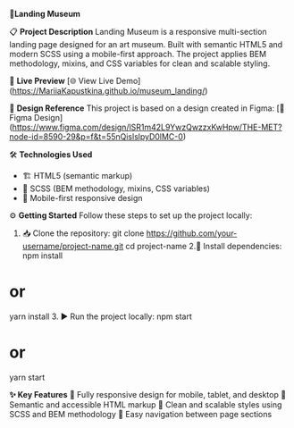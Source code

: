 **🎨Landing Museum**

📋 **Project Description**
Landing Museum is a responsive multi-section landing page designed for an art museum. Built with semantic HTML5 and modern SCSS using a mobile-first approach. The project applies BEM methodology, mixins, and CSS variables for clean and scalable styling.

🚀 **Live Preview**
[🌐 View Live Demo] (https://MariiaKapustkina.github.io/museum_landing/)

🎨 **Design Reference**
This project is based on a design created in Figma:
[🎨 Figma Design] (https://www.figma.com/design/lSR1m42L9YwzQwzzxKwHpw/THE-MET?node-id=8590-29&p=f&t=55nQislslpyD0lMC-0)

🛠️ **Technologies Used**
- 🏗️ HTML5 (semantic markup)  
- 🎨 SCSS (BEM methodology, mixins, CSS variables)  
- 📱 Mobile-first responsive design 

⚙️ **Getting Started**
Follow these steps to set up the project locally:
1. 📥 Clone the repository:
git clone https://github.com/your-username/project-name.git
cd project-name
2.📂 Install dependencies:
npm install
# or
yarn install
3. ▶️ Run the project locally:
npm start
# or
yarn start

**✨ Key Features**
📱 Fully responsive design for mobile, tablet, and desktop
🧩 Semantic and accessible HTML markup
🎨 Clean and scalable styles using SCSS and BEM methodology
🧭 Easy navigation between page sections
